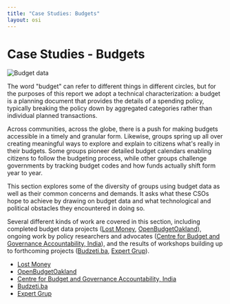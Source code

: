```yaml
---
title: "Case Studies: Budgets"
layout: osi
---
```


# Case Studies - Budgets

![Budget data](http://i.imgur.com/QEghdYv.png)

The word "budget" can refer to different things in different circles, but for the purposes of this report we adopt a technical characterization: a budget is a planning document that provides the details of a spending policy, typically breaking the policy down by aggregated categories rather than individual planned transactions.

Across communities, across the globe, there is a push for making budgets accessible in a timely and granular form. Likewise, groups spring up all over creating meaningful ways to explore and explain to citizens what's really in their budgets. Some groups pioneer detailed budget calendars enabling citizens to follow the budgeting process, while other groups challenge governments by tracking budget codes and how funds actually shift form year to year.

This section explores some of the diversity of groups using budget data as well as their common concerns and demands. It asks what these CSOs hope to achieve by drawing on budget data and what technological and political obstacles they encountered in doing so.

Several different kinds of work are covered in this section, including completed budget data projects ([Lost Money](./lost-money/), [OpenBudgetOakland](./openbudgetoakland/)), ongoing work by policy researchers and advocates ([Centre for Budget and Governance Accountability, India](./cbga/)), and the results of workshops building up to forthcoming projects ([Budzeti.ba](./bosnia/), [Expert Grup](./expert-grup/)).

* [Lost Money](./lost-money/)
* [OpenBudgetOakland](./openbudgetoakland/)
* [Centre for Budget and Governance Accountability, India](./cbga/)
* [Budzeti.ba](./bosnia/)
* [Expert Grup](./expert-grup/)


